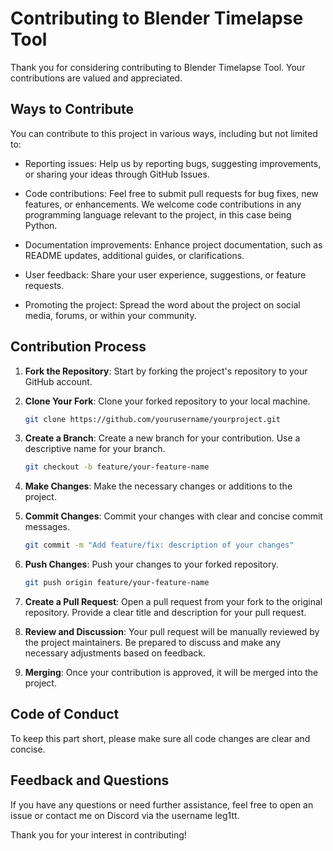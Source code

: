 # Contributing to Blender Timelapse Tool

Thank you for considering contributing to Blender Timelapse Tool. Your contributions are valued and appreciated.

## Ways to Contribute

You can contribute to this project in various ways, including but not limited to:

- Reporting issues: Help us by reporting bugs, suggesting improvements, or sharing your ideas through GitHub Issues.

- Code contributions: Feel free to submit pull requests for bug fixes, new features, or enhancements. We welcome code contributions in any programming language relevant to the project, in this case being Python.

- Documentation improvements: Enhance project documentation, such as README updates, additional guides, or clarifications.

- User feedback: Share your user experience, suggestions, or feature requests.

- Promoting the project: Spread the word about the project on social media, forums, or within your community.

## Contribution Process

1. **Fork the Repository**: Start by forking the project's repository to your GitHub account.

2. **Clone Your Fork**: Clone your forked repository to your local machine.

   ```bash
   git clone https://github.com/yourusername/yourproject.git
   ```

3. **Create a Branch**: Create a new branch for your contribution. Use a descriptive name for your branch.

    ```bash
    git checkout -b feature/your-feature-name
    ```

4. **Make Changes**: Make the necessary changes or additions to the project.

5. **Commit Changes**: Commit your changes with clear and concise commit messages.

    ```bash
    git commit -m "Add feature/fix: description of your changes"
    ```

6. **Push Changes**: Push your changes to your forked repository.

    ```bash
    git push origin feature/your-feature-name
    ```

7. **Create a Pull Request**: Open a pull request from your fork to the original repository. Provide a clear title and description for your pull request.

8. **Review and Discussion**: Your pull request will be manually reviewed by the project maintainers. Be prepared to discuss and make any necessary adjustments based on feedback.

9. **Merging**: Once your contribution is approved, it will be merged into the project.

## Code of Conduct

To keep this part short, please make sure all code changes are clear and concise. 

## Feedback and Questions

If you have any questions or need further assistance, feel free to open an issue or contact me on Discord via the username leg1tt.

Thank you for your interest in contributing!